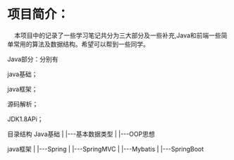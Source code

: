 # 项目简介：
<p>&nbsp;&nbsp;&nbsp;&nbsp;本项目中的记录了一些学习笔记共分为三大部分及一些补充,Java和前端一些简单常用的算法及数据结构。希望可以帮到一些同学。
</p>
<p>
Java部分：分别有
</p>
<p>java基础；</p>
<p>java框架；</p>
<p>源码解析；</p>
<p>JDK1.8APi；</p>

目录结构
Java基础
|
|---基本数据类型
|
|---OOP思想

java框架
|
|---Spring
|
|---SpringMVC
|
|---Mybatis
|
|---SpringBoot
